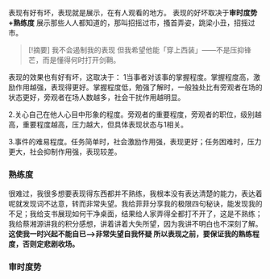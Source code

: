 表现有好有坏，表现就是展示，在有人观看的地方。
表现的好坏取决于**审时度势+熟练度**
展示那些人人都知道的，那叫招摇过市，搔首弄姿，跳梁小丑，招摇过市。

> [!摘要]
> 我不会遏制我的表现
> 但我希望他能「穿上西装」——不是压抑锋芒，而是懂得何时打开剑鞘。

表现的效果也有好有坏，这取决于：
1当事者对该事的掌握程度。掌握程度高，激励作用越强，表现得更好。掌握程度低，勉强了解时，一般独处比有旁观者在场的状态更好，旁观者在场人数越多，社会干扰作用越明显。

2.关心自己在他人心目中形象的程度。旁观者的重要程度，旁观者的职位，级别越高，重要程度越高，压力越大，但具体表现状态与1相关。

3.事件的难易程度。任务简单时，社会激励作用强，表现更好；任务困难时，压力更大，社会抑制作用强，表现较差。

### 熟练度
很难过，我很多想要表现得东西都并不熟练，我根本没有表达清楚的能力，表达着呢就发现词不达意，转而非常失望。我给菲菲分享我的极限四句秘诀，能发现我的不足；我给支书展现如何干净桌面，结果给人家弄得全都打不开了，这是不熟练；我给蔡湘源讲我的积分感想，讲着讲着大失所望，因为我讲不明白也不深刻了解。
**这使我一时兴起不能自已——>非常失望自我怀疑
所以表现之前，要保证我的熟练程度，否则定悲剧收场。**

### 审时度势
